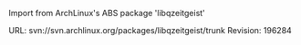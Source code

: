 Import from ArchLinux's ABS package 'libqzeitgeist'

URL: svn://svn.archlinux.org/packages/libqzeitgeist/trunk
Revision: 196284
